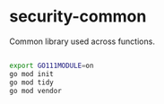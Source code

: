 # security-common

Common library used across functions.

```bash

export GO111MODULE=on
go mod init
go mod tidy
go mod vendor

```